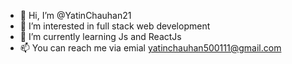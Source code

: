 - 👋 Hi, I’m @YatinChauhan21
- 👀 I’m interested in full stack web development 
- 🌱 I’m currently learning Js and ReactJs
- 📫 You can reach me via emial yatinchauhan500111@gmail.com
  


<!---
YatinChauhan21/YatinChauhan21 is a ✨ special ✨ repository because its `README.md` (this file) appears on your GitHub profile.
You can click the Preview link to take a look at your changes.
--->
